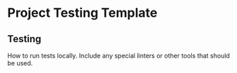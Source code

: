 # Project Testing Template

## Testing

How to run tests locally. Include any special linters or other tools that should be used.